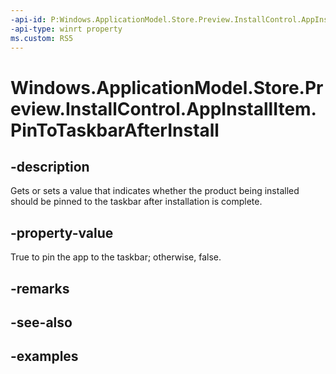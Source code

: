 ```yaml
---
-api-id: P:Windows.ApplicationModel.Store.Preview.InstallControl.AppInstallItem.PinToTaskbarAfterInstall
-api-type: winrt property
ms.custom: RS5
---
```


<!-- Property syntax.
public bool PinToTaskbarAfterInstall { get;  set; }
-->

# Windows.ApplicationModel.Store.Preview.InstallControl.AppInstallItem.PinToTaskbarAfterInstall

## -description
Gets or sets a value that indicates whether the product being installed should be pinned to the taskbar after installation is complete.

## -property-value
True to pin the app to the taskbar; otherwise, false.

## -remarks

## -see-also

## -examples

